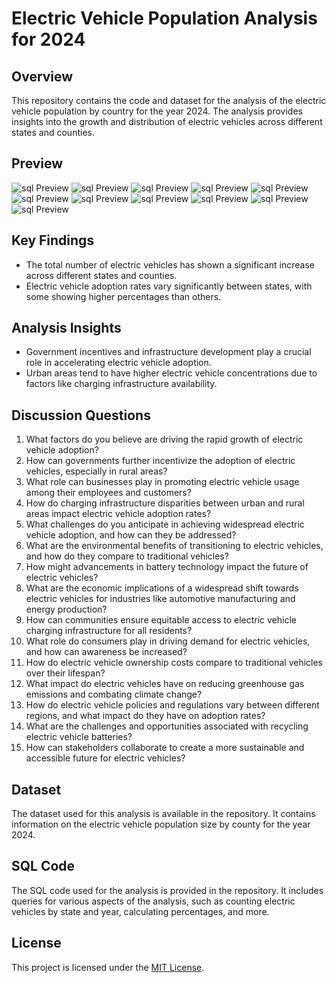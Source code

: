 # Electric Vehicle Population Analysis for 2024

## Overview
This repository contains the code and dataset for the analysis of the electric vehicle population by country for the year 2024. The analysis provides insights into the growth and distribution of electric vehicles across different states and counties.
## Preview
![sql Preview](Screenshot%20(163).png)
![sql Preview](Screenshot%20(164).png)
![sql Preview](Screenshot%20(165).png)
![sql Preview](Screenshot%20(166).png)
![sql Preview](Screenshot%20(167).png)
![sql Preview](Screenshot%20(168).png)
![sql Preview](Screenshot%20(169).png)
![sql Preview](Screenshot%20(170).png)
![sql Preview](Screenshot%20(171).png)
![sql Preview](Screenshot%20(172).png)
![sql Preview](Screenshot%20(173).png)
## Key Findings

- The total number of electric vehicles has shown a significant increase across different states and counties.
- Electric vehicle adoption rates vary significantly between states, with some showing higher percentages than others.


## Analysis Insights

- Government incentives and infrastructure development play a crucial role in accelerating electric vehicle adoption.
- Urban areas tend to have higher electric vehicle concentrations due to factors like charging infrastructure availability.


## Discussion Questions

1. What factors do you believe are driving the rapid growth of electric vehicle adoption?
2. How can governments further incentivize the adoption of electric vehicles, especially in rural areas?
3. What role can businesses play in promoting electric vehicle usage among their employees and customers?
4. How do charging infrastructure disparities between urban and rural areas impact electric vehicle adoption rates?
5. What challenges do you anticipate in achieving widespread electric vehicle adoption, and how can they be addressed?
6. What are the environmental benefits of transitioning to electric vehicles, and how do they compare to traditional vehicles?
7. How might advancements in battery technology impact the future of electric vehicles?
8. What are the economic implications of a widespread shift towards electric vehicles for industries like automotive manufacturing and energy production?
9. How can communities ensure equitable access to electric vehicle charging infrastructure for all residents?
10. What role do consumers play in driving demand for electric vehicles, and how can awareness be increased?
11. How do electric vehicle ownership costs compare to traditional vehicles over their lifespan?
12. What impact do electric vehicles have on reducing greenhouse gas emissions and combating climate change?
13. How do electric vehicle policies and regulations vary between different regions, and what impact do they have on adoption rates?
14. What are the challenges and opportunities associated with recycling electric vehicle batteries?
15. How can stakeholders collaborate to create a more sustainable and accessible future for electric vehicles?

## Dataset

The dataset used for this analysis is available in the repository. It contains information on the electric vehicle population size by county for the year 2024.

## SQL Code

The SQL code used for the analysis is provided in the repository. It includes queries for various aspects of the analysis, such as counting electric vehicles by state and year, calculating percentages, and more.

## License

This project is licensed under the [MIT License](LICENSE).
